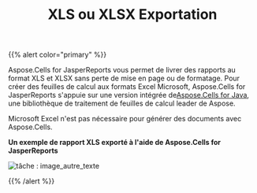 ﻿---
title: XLS ou XLSX Exportation
type: docs
weight: 20
url: /fr/jasperreports/xls-or-xlsx-export/
---
{{% alert color="primary" %}}

 Aspose.Cells for JasperReports vous permet de livrer des rapports au format XLS et XLSX sans perte de mise en page ou de formatage. Pour créer des feuilles de calcul aux formats Excel Microsoft, Aspose.Cells for JasperReports s'appuie sur une version intégrée de[Aspose.Cells for Java](https://products.aspose.com/cells/java/), une bibliothèque de traitement de feuilles de calcul leader de Aspose.

Microsoft Excel n'est pas nécessaire pour générer des documents avec Aspose.Cells.

**Un exemple de rapport XLS exporté à l'aide de Aspose.Cells for JasperReports** 

![tâche : image_autre_texte](xls-or-xlsx-export_1.png)

{{% /alert %}}
